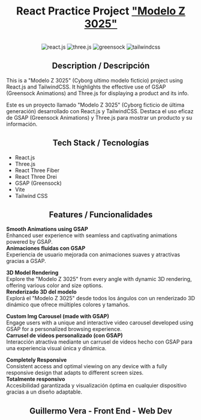 <h1 align="center">React Practice Project <a href='https://modeloz3025.netlify.app/'>"Modelo Z 3025"</a> </h1>
<br>
<div align="center">
  <div>
    <img src="https://img.shields.io/badge/-React_JS-black?style=for-the-badge&logoColor=white&logo=react&color=61DAFB" alt="react.js" />
    <img src="https://img.shields.io/badge/-Three_JS-black?style=for-the-badge&logoColor=white&logo=threedotjs&color=000000" alt="three.js" />
    <img src="https://img.shields.io/badge/-GSAP-black?style=for-the-badge&logoColor=white&logo=greensock&color=88CE02" alt="greensock" />
    <img src="https://img.shields.io/badge/-Tailwind_CSS-black?style=for-the-badge&logoColor=white&logo=tailwindcss&color=06B6D4" alt="tailwindcss" />
  </div>
</div>

<h2 align='center'>Description / Descripción</h2>

This is a "Modelo Z 3025" (Cyborg ultimo modelo ficticio) project using React.js and TailwindCSS. It highlights the effective use of GSAP (Greensock Animations) and Three.js for displaying a product and its info.

Este es un proyecto llamado "Modelo Z 3025" (Cyborg ficticio de última generación) desarrollado con React.js y TailwindCSS. Destaca el uso eficaz de GSAP (Greensock Animations) y Three.js para mostrar un producto y su información.

<h2 align='center'>Tech Stack / Tecnologías</h2>

- React.js  
- Three.js  
- React Three Fiber  
- React Three Drei  
- GSAP (Greensock)  
- Vite  
- Tailwind CSS  

<h2 align='center'>Features / Funcionalidades</h2>

**Smooth Animations using GSAP**  
Enhanced user experience with seamless and captivating animations powered by GSAP.  
**Animaciones fluidas con GSAP**  
Experiencia de usuario mejorada con animaciones suaves y atractivas gracias a GSAP.

**3D Model Rendering**  
Explore the "Modelo Z 3025" from every angle with dynamic 3D rendering, offering various color and size options.  
**Renderizado 3D del modelo**  
Explorá el "Modelo Z 3025" desde todos los ángulos con un renderizado 3D dinámico que ofrece múltiples colores y tamaños.

**Custom Img Carousel (made with GSAP)**  
Engage users with a unique and interactive video carousel developed using GSAP for a personalized browsing experience.  
**Carrusel de videos personalizado (con GSAP)**  
Interacción atractiva mediante un carrusel de videos hecho con GSAP para una experiencia visual única y dinámica.

**Completely Responsive**  
Consistent access and optimal viewing on any device with a fully responsive design that adapts to different screen sizes.  
**Totalmente responsivo**  
Accesibilidad garantizada y visualización óptima en cualquier dispositivo gracias a un diseño adaptable.

<h2 align='center'>Guillermo Vera - Front End - Web Dev</h2>
